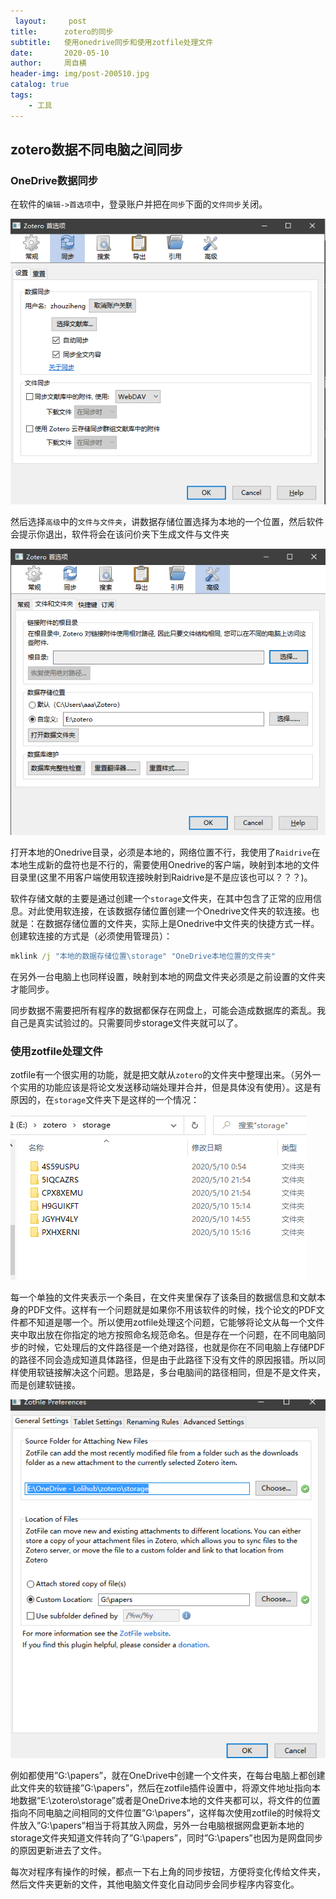 ```yaml
---
 layout:     post
title:      zotero的同步
subtitle:   使用onedrive同步和使用zotfile处理文件
date:       2020-05-10
author:     周自横
header-img: img/post-200510.jpg
catalog: true
tags:
    - 工具
---
```


 ## zotero数据不同电脑之间同步

### OneDrive数据同步

在软件的`编辑->首选项`中，登录账户并把在`同步`下面的`文件同步`关闭。

![image-20200510221006979](https://raw.githubusercontent.com/HBaaa/saveImage/master/image-20200510221006979.png)

然后选择`高级`中的`文件与文件夹`，讲数据存储位置选择为本地的一个位置，然后软件会提示你退出，软件将会在该问价夹下生成文件与文件夹

![image-20200510221130336](https://raw.githubusercontent.com/HBaaa/saveImage/master/image-20200510221130336.png)

打开本地的Onedrive目录，必须是本地的，网络位置不行，我使用了`Raidrive`在本地生成新的盘符也是不行的，需要使用Onedrive的客户端，映射到本地的文件目录里(这里不用客户端使用软连接映射到Raidrive是不是应该也可以？？？)。

软件存储文献的主要是通过创建一个`storage`文件夹，在其中包含了正常的应用信息。对此使用软连接，在该数据存储位置创建一个Onedrive文件夹的软连接。也就是：在数据存储位置的文件夹，实际上是Onedrive中文件夹的快捷方式一样。创建软连接的方式是（必须使用管理员）：

~~~cmd
mklink /j "本地的数据存储位置\storage" "OneDrive本地位置的文件夹"
~~~

在另外一台电脑上也同样设置，映射到本地的网盘文件夹必须是之前设置的文件夹才能同步。

同步数据不需要把所有程序的数据都保存在网盘上，可能会造成数据库的紊乱。我自己是真实试验过的。只需要同步storage文件夹就可以了。

### 使用zotfile处理文件

zotfile有一个很实用的功能，就是把文献从`zotero`的文件夹中整理出来。（另外一个实用的功能应该是将论文发送移动端处理并合并，但是具体没有使用）。这是有原因的，在`storage`文件夹下是这样的一个情况：

![image-20200511000630805](https://raw.githubusercontent.com/HBaaa/saveImage/master/image-20200511000630805.png)

每一个单独的文件夹表示一个条目，在文件夹里保存了该条目的数据信息和文献本身的PDF文件。这样有一个问题就是如果你不用该软件的时候，找个论文的PDF文件都不知道是哪一个。所以使用zotfile处理这个问题，它能够将论文从每一个文件夹中取出放在你指定的地方按照命名规范命名。但是存在一个问题，在不同电脑同步的时候，它处理后的文件路径是一个绝对路径，也就是你在不同电脑上存储PDF的路径不同会造成知道具体路径，但是由于此路径下没有文件的原因报错。所以同样使用软链接解决这个问题。思路是，多台电脑间的路径相同，但是不是文件夹，而是创建软链接。

![image-20200511002504812](https://raw.githubusercontent.com/HBaaa/saveImage/master/image-20200511002504812.png)

例如都使用”G:\papers”，就在OneDrive中创建一个文件夹，在每台电脑上都创建此文件夹的软链接”G:\papers”，然后在zotfile插件设置中，将源文件地址指向本地数据“E:\zotero\storage”或者是OneDrive本地的文件夹都可以，将文件的位置指向不同电脑之间相同的文件位置”G:\papers”，这样每次使用zotfile的时候将文件放入”G:\papers”相当于将其放入网盘，另外一台电脑根据网盘更新本地的storage文件夹知道文件转向了”G:\papers”，同时”G:\papers”也因为是网盘同步的原因更新进去了文件。

每次对程序有操作的时候，都点一下右上角的同步按钮，方便将变化传给文件夹，然后文件夹更新的文件，其他电脑文件变化自动同步会同步程序内容变化。

